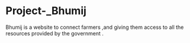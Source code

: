 # Project-_Bhumij
Bhumij is a website to connect farmers ,and giving them access to all the resources provided by the government .
